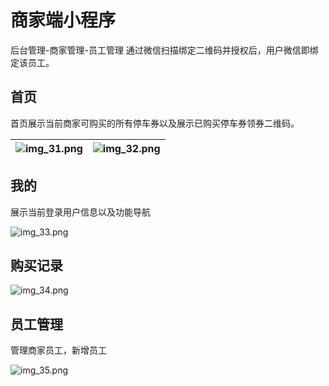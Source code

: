 # 商家端小程序
后台管理-商家管理-员工管理 通过微信扫描绑定二维码并授权后，用户微信即绑定该员工。

## 首页
首页展示当前商家可购买的所有停车券以及展示已购买停车券领券二维码。

![img_31.png](./img_31.png) | ![img_32.png](./img_32.png)
--- | ---

## 我的
展示当前登录用户信息以及功能导航

![img_33.png](./img_33.png)

## 购买记录

![img_34.png](./img_34.png)

## 员工管理
管理商家员工，新增员工

![img_35.png](./img_35.png)
